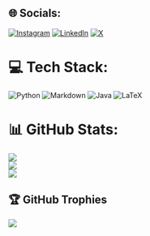 
## 🌐 Socials:
[![Instagram](https://img.shields.io/badge/Instagram-%23E4405F.svg?logo=Instagram&logoColor=white)](https://instagram.com/https://www.instagram.com/ashikdavidroy/) [![LinkedIn](https://img.shields.io/badge/LinkedIn-%230077B5.svg?logo=linkedin&logoColor=white)](https://linkedin.com/in/https://www.linkedin.com/in/ashik-david-roy/) [![X](https://img.shields.io/badge/X-black.svg?logo=X&logoColor=white)](https://x.com/https://x.com/PhantsmDelirium) 

# 💻 Tech Stack:
![Python](https://img.shields.io/badge/python-3670A0?style=for-the-badge&logo=python&logoColor=ffdd54) ![Markdown](https://img.shields.io/badge/markdown-%23000000.svg?style=for-the-badge&logo=markdown&logoColor=white) ![Java](https://img.shields.io/badge/java-%23ED8B00.svg?style=for-the-badge&logo=openjdk&logoColor=white) ![LaTeX](https://img.shields.io/badge/latex-%23008080.svg?style=for-the-badge&logo=latex&logoColor=white)
# 📊 GitHub Stats:
![](https://github-readme-stats.vercel.app/api?username=AshikDavidRoy&theme=dark&hide_border=false&include_all_commits=true&count_private=true)<br/>
![](https://github-readme-streak-stats.herokuapp.com/?user=AshikDavidRoy&theme=dark&hide_border=false)<br/>
![](https://github-readme-stats.vercel.app/api/top-langs/?username=AshikDavidRoy&theme=dark&hide_border=false&include_all_commits=true&count_private=true&layout=compact)

## 🏆 GitHub Trophies
![](https://github-profile-trophy.vercel.app/?username=AshikDavidRoy&theme=radical&no-frame=false&no-bg=false&margin-w=4)


<!-- Proudly created with GPRM ( https://gprm.itsvg.in ) -->
